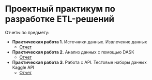 # Проектный практикум по разработке ETL-решений

Отчеты по предмету:
- **Практическая работа 1.** Источники данных. Извлечение данных
  - [Отчет](https://github.com/BashkatovaAD/kurs_ETL_2024/blob/main/%D0%9F%D0%A0_1/%D0%9E%D1%82%D1%87%D0%B5%D1%82_%D0%9F%D0%A0_1_%D0%91%D0%B0%D1%88%D0%BA%D0%B0%D1%82%D0%BE%D0%B2_%D0%90%D0%BD%D0%BD%D0%B0_%D0%94%D0%B5%D0%BD%D0%B8%D1%81%D0%BE%D0%B2%D0%BD%D0%B0.ipynb)
- **Практическая работа 2.** Анализ данных с помощью DASK
  - [Отчет](https://github.com/BashkatovaAD/kurs_ETL_2024/blob/main/%D0%9F%D0%A0_2/%D0%9F%D0%A0_2_%D0%91%D0%B0%D1%88%D0%BA%D0%B0%D1%82%D0%BE%D0%B2%D0%B0_%D0%90%D0%BD%D0%BD%D0%B0_%D0%94%D0%B5%D0%BD%D0%B8%D1%81%D0%BE%D0%B2%D0%BD%D0%B0.ipynb)
- **Практическая работа 3.** Работа с API. Тестовые наборы данных Kaggle API
  - [Отчет](https://github.com/BashkatovaAD/kurs_ETL_2024/blob/main/%D0%9F%D0%A0_3/%D0%91%D0%B0%D1%88%D0%BA%D0%B0%D1%82%D0%BE%D0%B2%D0%B0_%D0%90%D0%BD%D0%BD%D0%B0_%D0%94%D0%B5%D0%BD%D0%B8%D1%81%D0%BE%D0%B2%D0%BD%D0%B0.ipynb)
